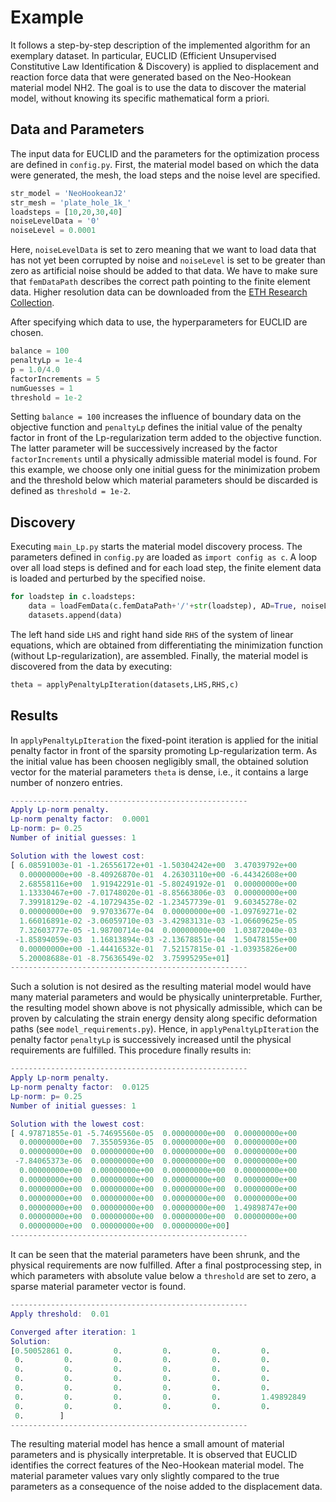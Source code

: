# Example
It follows a step-by-step description of the implemented algorithm for an exemplary dataset.
In particular, EUCLID (Efficient Unsupervised Constitutive Law Identification & Discovery) is applied to displacement and reaction force data that were generated based on the Neo-Hookean material model NH2.
The goal is to use the data to discover the material model, without knowing its specific mathematical form a priori.

## Data and Parameters
The input data for EUCLID and the parameters for the optimization process are defined in `config.py`.
First, the material model based on which the data were generated, the mesh, the load steps and the noise level are specified.
```Python
str_model = 'NeoHookeanJ2'
str_mesh = 'plate_hole_1k_'
loadsteps = [10,20,30,40]
noiseLevelData = '0'
noiseLevel = 0.0001
```
Here, `noiseLevelData` is set to zero meaning that we want to load data that has not yet been corrupted by noise
and `noiseLevel` is set to be greater than zero as artificial noise should be added to that data.
We have to make sure that `femDataPath` describes the correct path pointing to the finite element data.
Higher resolution data can be downloaded from the <a href="https://www.research-collection.ethz.ch/handle/20.500.11850/505693" target="_blank">ETH Research Collection</a>.

After specifying which data to use, the hyperparameters for EUCLID are chosen.
```Python
balance = 100
penaltyLp = 1e-4
p = 1.0/4.0
factorIncrements = 5
numGuesses = 1
threshold = 1e-2
```
Setting `balance = 100` increases the influence of boundary data on the objective function
and `penaltyLp` defines the initial value of the penalty factor in front of the Lp-regularization term added to the objective function.
The latter parameter will be successively increased by the factor `factorIncrements` until a physically admissible material model is found.
For this example, we choose only one initial guess for the minimization probem
and the threshold below which material parameters should be discarded is defined as `threshold = 1e-2`. 

## Discovery
Executing `main_Lp.py` starts the material model discovery process.
The parameters defined in `config.py` are loaded as `import config as c`.
A loop over all load steps is defined and for each load step, the finite element data is loaded and perturbed by the specified noise.
```Python
for loadstep in c.loadsteps:
	data = loadFemData(c.femDataPath+'/'+str(loadstep), AD=True, noiseLevel = c.noiseLevel, noiseType = 'displacement')
	datasets.append(data)
```
The left hand side `LHS` and right hand side `RHS` of the system of linear equations, which are obtained from differentiating the minimization function (without Lp-regularization), are assembled.
Finally, the material model is discovered from the data by executing:
```Python
theta = applyPenaltyLpIteration(datasets,LHS,RHS,c)
```

## Results
In `applyPenaltyLpIteration` the fixed-point iteration is applied for the initial penalty factor in front of the sparsity promoting Lp-regularization term.
As the initial value has been choosen negligibly small, the obtained solution vector for the material parameters `theta` is dense, i.e., it contains a large number of nonzero entries.
```Matlab
-----------------------------------------------------
Apply Lp-norm penalty.
Lp-norm penalty factor:  0.0001
Lp-norm: p= 0.25
Number of initial guesses: 1

Solution with the lowest cost:
[ 6.08591003e-01 -1.26556172e+01 -1.50304242e+00  3.47039792e+00
  0.00000000e+00 -8.40926870e-01  4.26303110e+00 -6.44342608e+00
  2.68558116e+00  1.91942291e-01 -5.80249192e-01  0.00000000e+00
  1.13330467e+00 -7.01748020e-01 -8.85663806e-03  0.00000000e+00
  7.39918129e-02 -4.10729435e-02 -1.23457739e-01  9.60345278e-02
  0.00000000e+00  9.97033677e-04  0.00000000e+00 -1.09769271e-02
  1.66016891e-02 -3.06059710e-03 -3.42983131e-03 -1.06609625e-05
  7.32603777e-05 -1.98700714e-04  0.00000000e+00  1.03872040e-03
 -1.85894059e-03  1.16813894e-03 -2.13678851e-04  1.50478155e+00
  0.00000000e+00 -1.44416532e-01  7.52157815e-01 -1.03935826e+00
  5.20008688e-01 -8.75636549e-02  3.75995295e+01]
-----------------------------------------------------
```
Such a solution is not desired as the resulting material model would have many material parameters and would be physically uninterpretable.
Further, the resulting model shown above is not physically admissible,
which can be proven by calculating the strain energy density along specific deformation paths (see `model_requirements.py`).
Hence, in `applyPenaltyLpIteration` the penalty factor `penaltyLp` is successively increased until the physical requirements are fulfilled.
This procedure finally results in:
```Matlab
-----------------------------------------------------
Apply Lp-norm penalty.
Lp-norm penalty factor:  0.0125
Lp-norm: p= 0.25
Number of initial guesses: 1

Solution with the lowest cost:
[ 4.97871855e-01 -5.74695560e-05  0.00000000e+00  0.00000000e+00
  0.00000000e+00  7.35505936e-05  0.00000000e+00  0.00000000e+00
  0.00000000e+00  0.00000000e+00  0.00000000e+00  0.00000000e+00
 -7.84065373e-06  0.00000000e+00  0.00000000e+00  0.00000000e+00
  0.00000000e+00  0.00000000e+00  0.00000000e+00  0.00000000e+00
  0.00000000e+00  0.00000000e+00  0.00000000e+00  0.00000000e+00
  0.00000000e+00  0.00000000e+00  0.00000000e+00  0.00000000e+00
  0.00000000e+00  0.00000000e+00  0.00000000e+00  0.00000000e+00
  0.00000000e+00  0.00000000e+00  0.00000000e+00  1.49898747e+00
  0.00000000e+00  0.00000000e+00  0.00000000e+00  0.00000000e+00
  0.00000000e+00  0.00000000e+00  0.00000000e+00]
-----------------------------------------------------
```
It can be seen that the material parameters have been shrunk, and the physical requirements are now fulfilled.
After a final postprocessing step, in which parameters with absolute value below a `threshold` are set to zero, a sparse material parameter vector is found.
```Matlab
-----------------------------------------------------
Apply threshold:  0.01

Converged after iteration: 1
Solution:
[0.50052861 0.         0.         0.         0.         0.
 0.         0.         0.         0.         0.         0.
 0.         0.         0.         0.         0.         0.
 0.         0.         0.         0.         0.         0.
 0.         0.         0.         0.         0.         0.
 0.         0.         0.         0.         0.         1.49892849
 0.         0.         0.         0.         0.         0.
 0.        ]
-----------------------------------------------------
```
The resulting material model has hence a small amount of material parameters and is physically interpretable.
It is observed that EUCLID identifies the correct features of the Neo-Hookean material model.
The material parameter values vary only slightly compared to the true parameters as a consequence of the noise added to the displacement data.



